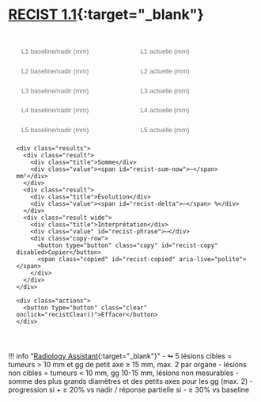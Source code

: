 # [RECIST 1.1](https://recist.eortc.org/recist-1-1-2/){:target="_blank"}

<div class="box md-typeset" id="recist-sum">
  <form onsubmit="return false;" oninput="recistCompute()">
    <div class="pairs" style="margin-top:.4rem">
      <div class="pair"><input id="l1prev" type="text" inputmode="decimal" placeholder="L1 baseline/nadir (mm)" /><input id="l1now" type="text" inputmode="decimal" placeholder="L1 actuelle (mm)" /></div>
      <div class="pair"><input id="l2prev" type="text" inputmode="decimal" placeholder="L2 baseline/nadir (mm)" /><input id="l2now" type="text" inputmode="decimal" placeholder="L2 actuelle (mm)" /></div>
      <div class="pair"><input id="l3prev" type="text" inputmode="decimal" placeholder="L3 baseline/nadir (mm)" /><input id="l3now" type="text" inputmode="decimal" placeholder="L3 actuelle (mm)" /></div>
      <div class="pair"><input id="l4prev" type="text" inputmode="decimal" placeholder="L4 baseline/nadir (mm)" /><input id="l4now" type="text" inputmode="decimal" placeholder="L4 actuelle (mm)" /></div>
      <div class="pair"><input id="l5prev" type="text" inputmode="decimal" placeholder="L5 baseline/nadir (mm)" /><input id="l5now" type="text" inputmode="decimal" placeholder="L5 actuelle (mm)" /></div>
    </div>

    <div class="results">
      <div class="result">
        <div class="title">Somme</div>
        <div class="value"><span id="recist-sum-now">—</span> mm²</div>
      </div>
      <div class="result">
        <div class="title">Évolution</div>
        <div class="value"><span id="recist-delta">—</span> %</div>
      </div>
      <div class="result wide">
        <div class="title">Interprétation</div>
        <div class="value" id="recist-phrase">—</div>
        <div class="copy-row">
          <button type="button" class="copy" id="recist-copy" disabled>Copier</button>
          <span class="copied" id="recist-copied" aria-live="polite"></span>
        </div>
      </div>
    </div>

    <div class="actions">
      <button type="button" class="clear" onclick="recistClear()">Effacer</button>
    </div>
  </form>
</div>


<script>
// ====== Utilitaires ======
function recistNum(v){
  if (!v) return NaN;
  v = String(v).replace(/\s/g,'').replace(',', '.');
  return Number.parseFloat(v);
}
function recistFmtInt(x){
  if(!Number.isFinite(x)) return '—';
  return Math.round(x).toString();
}

// ====== Calcul principal ======
function recistCompute(){
  const ids = ['1','2','3','4','5'];

  // Sommes "baseline/nadir" et "actuelle"
  let sumPrev = 0, nPrev = 0;
  let sumNow  = 0, nNow  = 0;

  ids.forEach(i => {
    const p = recistNum(document.getElementById('l'+i+'prev').value);
    const n = recistNum(document.getElementById('l'+i+'now').value);
    if (Number.isFinite(p) && p > 0){ sumPrev += p; nPrev++; }
    if (Number.isFinite(n) && n > 0){ sumNow  += n; nNow++;  }
  });

  // Affichage somme actuelle
  const sumNowOut = document.getElementById('recist-sum-now');
  sumNowOut.textContent = (nNow>0) ? recistFmtInt(sumNow) : '—';

  // % d'évolution vs "baseline/nadir" (entier)
  const deltaEl = document.getElementById('recist-delta');
  let deltaPct = NaN, deltaInt = NaN, diffAbs = NaN;

  if (nPrev>0 && sumPrev>0 && nNow>0){
    diffAbs  = sumNow - sumPrev;                  // mm (augmentation absolue)
    deltaPct = (diffAbs / sumPrev) * 100;         // %
    deltaInt = Math.round(deltaPct);              // entier
  }
  deltaEl.textContent = Number.isFinite(deltaInt) ? String(deltaInt) : '—';

  // Interprétation RECIST 1.1
  // PD: augmentation ≥20% ET augmentation absolue ≥5 mm (vs somme de référence)
  // PR: diminution ≥30%
  // SD: entre les deux
  const phraseEl = document.getElementById('recist-phrase');
  const copyBtn  = document.getElementById('recist-copy');
  let phraseHtml = '—';
  let canCopy = false;

  if (Number.isFinite(deltaPct) && Number.isFinite(diffAbs)){
    const isPD = (deltaPct >= 20) && (diffAbs >= 5);
    const isPR = (deltaPct <= -30);
    const isSD = !isPD && !isPR;

    if (isPD){
      phraseHtml = 'Progression lésionnelle selon les critères RECIST 1.1.';
    } else if (isPR){
      phraseHtml = 'Réponse partielle selon les critères RECIST 1.1.'
                 + '<br><span class="note">Sauf nouvelle lésion ou progression non équivoque des lésions non cibles.</span>';
    } else if (isSD){
      phraseHtml = 'Stabilité lésionnelle selon les critères RECIST 1.1.'
                 + '<br><span class="note">Sauf nouvelle lésion ou progression non équivoque des lésions non cibles.</span>';
    }
    canCopy = true;
  }

  phraseEl.innerHTML = phraseHtml;
  copyBtn.disabled = !canCopy;
}

// Effacer
function recistClear(){
  ['1','2','3','4','5'].forEach(i=>{
    document.getElementById('l'+i+'prev').value='';
    document.getElementById('l'+i+'now').value='';
  });
  recistCompute();
}

// Copier la phrase (sans la note)
(function(){
  const btn = document.getElementById('recist-copy');
  const msg = document.getElementById('recist-copied');
  function showCopied(){ msg.textContent = 'Copié ✓'; setTimeout(()=> msg.textContent='', 1500); }
  function getPlainText(){
    const src = document.getElementById('recist-phrase');
    const clone = src.cloneNode(true);
    clone.querySelectorAll('.note').forEach(n=>n.remove());
    clone.querySelectorAll('br').forEach(b=>b.remove());
    const text = clone.textContent || clone.innerText || '';
    return text.trim();
  }
  function fallbackCopy(text){
    const ta = document.createElement('textarea'); ta.value = text;
    document.body.appendChild(ta); ta.select(); try{ document.execCommand('copy'); }catch(e){}
    document.body.removeChild(ta); showCopied();
  }
  function copy(){
    const text = getPlainText();
    if(!text || btn.disabled) return;
    if (navigator.clipboard?.writeText) {
      navigator.clipboard.writeText(text).then(()=>showCopied(), ()=>fallbackCopy(text));
    } else { fallbackCopy(text); }
  }
  btn.addEventListener('click', copy);
})();

// init
recistCompute();
</script>


<style>
.box {
  max-width: 820px;
  margin: 1rem 0 2rem;
  padding: 1rem 1rem .5rem;
  border: 1px solid var(--md-default-fg-color--lightest);
  border-radius: .75rem;
  background: var(--md-default-bg-color);
}
.pairs { display:grid; grid-template-columns: 1fr; gap:.45rem; }
.pair { display:grid; grid-template-columns: repeat(2, 1fr); gap:.6rem; }
.box input {
  width: 100%;
  padding: .55rem .65rem;
  border: 1px solid var(--md-default-fg-color--lighter);
  border-radius: .5rem;
  background: var(--md-code-bg-color);
}
.results {
  display:grid; grid-template-columns: repeat(auto-fit, minmax(260px, 1fr));
  gap:.75rem; margin:.6rem 0 .6rem;
}
.result { border:1px dashed var(--md-default-fg-color--lighter); border-radius:.5rem; padding:.6rem .8rem; }
.result.wide { grid-column: 1 / -1; }
.result .value { font-size:.8rem; line-height:1.35; margin-top:.3rem; }
.result .title { opacity:.5 }
.copy-row { display:flex; align-items:center; gap:.6rem; margin-top:.35rem; }
.copy { border:1px solid var(--md-default-fg-color--lighter); background:transparent; border-radius:.5rem; padding:.35rem .7rem; cursor:pointer; }
.copied { font-size:.8rem; opacity:.8; }
.actions { margin:.25rem 0 .5rem; display:flex; align-items:center; gap:.75rem; flex-wrap:wrap; }
.actions button { font-size:.8rem; border:1px solid var(--md-default-fg-color--lighter); background:transparent; border-radius:.5rem; padding:.4rem .7rem; cursor:pointer; }
.note { display:inline-block; margin-top:.25rem; opacity:.85; font-style: italic; }
</style>

!!! info "[Radiology Assistant](https://staging.radiologyassistant.nl/more/recist-1-1/recist-1-1-1){:target="_blank"}"
    - ↬ 5 lésions cibles = tumeurs > 10 mm et gg de petit axe ≥ 15 mm, max. 2 par organe
    - lésions non cibles = tumeurs < 10 mm, gg 10-15 mm, lésions non mesurables
    - somme des plus grands diamètres et des petits axes pour les gg (max. 2)
    - progression si + ≥ 20% vs nadir / réponse partielle si - ≥ 30% vs baseline